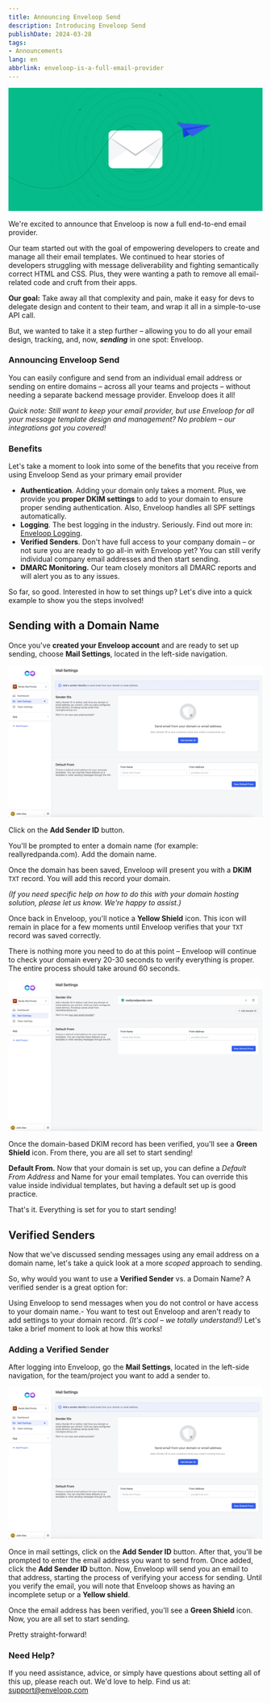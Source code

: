 ```yaml
---
title: Announcing Enveloop Send
description: Introducing Enveloop Send
publishDate: 2024-03-28
tags:
- Announcements
lang: en
abbrlink: enveloop-is-a-full-email-provider
---
```


![Announcing Enveloop Send](/img/header-enveloop-send.png)

We're excited to announce that Enveloop is now a full end-to-end email provider.

Our team started out with the goal of empowering developers to create and manage all their email templates. We continued to hear stories of developers struggling with message deliverability and fighting semantically correct HTML and CSS. Plus, they were wanting a path to remove all email-related code and cruft from their apps.

**Our goal:** Take away all that complexity and pain, make it easy for devs to delegate design and content to their team, and wrap it all in a simple-to-use API call.

But, we wanted to take it a step further – allowing you to do all your email design, tracking, and, now, ***sending*** in one spot: Enveloop.

### Announcing Enveloop Send

You can easily configure and send from an individual email address or sending on entire domains – across all your teams and projects – without needing a separate backend message provider. Enveloop does it all!

*Quick note: Still want to keep your email provider, but use Enveloop for all your message template design and management? No problem – our integrations got you covered!*

### Benefits

Let's take a moment to look into some of the benefits that you receive from using Enveloop Send as your primary email provider

- **Authentication**. Adding your domain only takes a moment. Plus, we provide you **proper DKIM settings** to add to your domain to ensure proper sending authentication. Also, Enveloop handles all SPF settings automatically.
- **Logging**. The best logging in the industry. Seriously. Find out more in: [Enveloop Logging](https://blog.enveloop.com/enveloop-logging/).
- **Verified Senders**. Don't have full access to your company domain – or not sure you are ready to go all-in with Enveloop yet? You can still verify individual company email addresses and then start sending.
- **DMARC Monitoring.** Our team closely monitors all DMARC reports and will alert you as to any issues.

So far, so good. Interested in how to set things up? Let's dive into a quick example to show you the steps involved!

## Sending with a Domain Name

Once you've **created your Enveloop account** and are ready to set up sending, choose **Mail Settings**, located in the left-side navigation.

![Choose to Add Sender ID](/img/send-setup-sender-id.png)

Click on the **Add Sender ID** button.

You'll be prompted to enter a domain name (for example: reallyredpanda.com). Add the domain name.

Once the domain has been saved, Enveloop will present you with a **DKIM** `TXT` record. You will add this record your domain. 

*(If you need specific help on how to do this with your domain hosting solution, please let us know. We're happy to assist.)*

Once back in Enveloop, you'll notice a **Yellow Shield** icon. This icon will remain in place for a few moments until Enveloop verifies that your `TXT` record was saved correctly.

There is nothing more you need to do at this point – Enveloop will continue to check your domain every 20-30 seconds to verify everything is proper. The entire process should take around 60 seconds.

![Sender ID successfully added because we see the green shield.](/img/send-sender-id-added.png)

Once the domain-based DKIM record has been verified, you'll see a **Green Shield** icon. From there, you are all set to start sending!

**Default From.** Now that your domain is set up, you can define a *Default From Address* and Name for your email templates. You can override this value inside individual templates, but having a default set up is good practice.

That's it. Everything is set for you to start sending!

## Verified Senders

Now that we've discussed sending messages using any email address on a domain name, let's take a quick look at a more *scoped* approach to sending.

So, why would you want to use a **Verified Sender** vs. a Domain Name? A verified sender is a great option for:

Using Enveloop to send messages when you do not control or have access to your domain name.- You want to test out Enveloop and aren't ready to add settings to your domain record. *(It's cool – we totally understand!)*
Let's take a brief moment to look at how this works!

### Adding a Verified Sender

After logging into Enveloop, go the **Mail Settings**, located in the left-side navigation, for the team/project you want to add a sender to.

![Adding a Verified Sender](/img/send-setup-verified-sender.png)

Once in mail settings, click on the **Add Sender ID** button. After that, you'll be prompted to enter the email address you want to send from. Once added, click the **Add Sender ID** button. Now, Enveloop will send you an email to that address, starting the process of verifying your access for sending. Until you verify the email, you will note that Enveloop shows as having an incomplete setup or a **Yellow shield**.

Once the email address has been verified, you'll see a **Green Shield** icon. Now, you are all set to start sending.

Pretty straight-forward!

### Need Help?

If you need assistance, advice, or simply have questions about setting all of this up, please reach out. We'd love to help. Find us at: <support@enveloop.com>
